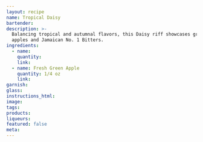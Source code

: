```yaml
---
layout: recipe
name: Tropical Daisy
bartender:
description: >-
  Balancing tropical and autumnal flavors, this Daisy riff showcases green
  apples and Jamaican No. 1 Bitters.
ingredients:
  - name:
    quantity:
    link:
  - name: Fresh Green Apple
    quantity: 1/4 oz
    link:
garnish:
glass:
instructions_html:
image:
tags:
products:
liqueurs:
featured: false
meta:
---
```


